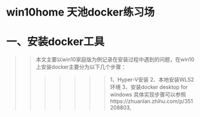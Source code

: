 win10home 天池docker练习场
===============
# 一、安装docker工具
>>本文主要以win10家庭版为例记录在安装过程中遇到的问题，在win10上安装docker主要分为以下几个步骤：
>>>>>>>1、Hyper-V安装
>>>>>>>2、本地安装WLS2环境
>>>>>>>3、安装docker desktop for windows
>>具体实现步骤可以参照https://zhuanlan.zhihu.com/p/351208803,
